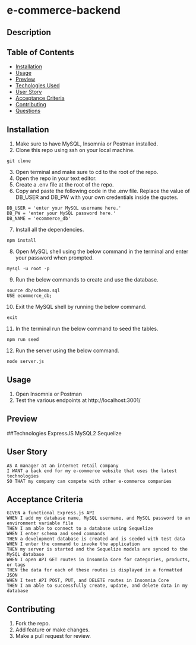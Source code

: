 # e-commerce-backend

## Description


## Table of Contents
* [Installation](#installation)
* [Usage](#usage)
* [Preview](#preview)
* [Techologies Used](#technologiesused)
* [User Story](#userstory)
* [Acceptance Criteria](#acceptancecriteria)
* [Contributing](#contributing)
* [Questions](#questions)

## Installation
1. Make sure to have MySQL, Insomnia or Postman installed.
2. Clone this repo using ssh on your local machine.
```
git clone 
```
3. Open terminal and make sure to cd to the root of the repo.
4. Open the repo in your text editor.
5. Create a .env file at the root of the repo.
6. Copy and paste the following code in the .env file. Replace the value of DB_USER and DB_PW with your own credentials inside the quotes.
```
DB_USER = 'enter your MySQL username here.'
DB_PW = 'enter your MySQL password here.'
DB_NAME = 'ecommerce_db'
```
7. Install all the dependencies.
```
npm install
```
8. Open MySQL shell using the below command in the terminal and enter your password when prompted.
```
mysql -u root -p
```
9. Run the below commands to create and use the database.
```
source db/schema.sql
USE ecommerce_db;
```
10. Exit the MySQL shell by running the below command.
```
exit
```
11. In the terminal run the below command to seed the tables. 
```
npm run seed
```
12. Run the server using the below command.
```
node server.js
```

## Usage
1. Open Insomnia or Postman
2. Test the various endpoints at http://localhost:3001/

## Preview


##Technologies
ExpressJS
MySQL2
Sequelize


## User Story
```
AS A manager at an internet retail company
I WANT a back end for my e-commerce website that uses the latest technologies
SO THAT my company can compete with other e-commerce companies
```

## Acceptance Criteria
```
GIVEN a functional Express.js API
WHEN I add my database name, MySQL username, and MySQL password to an environment variable file
THEN I am able to connect to a database using Sequelize
WHEN I enter schema and seed commands
THEN a development database is created and is seeded with test data
WHEN I enter the command to invoke the application
THEN my server is started and the Sequelize models are synced to the MySQL database
WHEN I open API GET routes in Insomnia Core for categories, products, or tags
THEN the data for each of these routes is displayed in a formatted JSON
WHEN I test API POST, PUT, and DELETE routes in Insomnia Core
THEN I am able to successfully create, update, and delete data in my database
```

## Contributing
1. Fork the repo.
2. Add feature or make changes.
3. Make a pull request for review.



